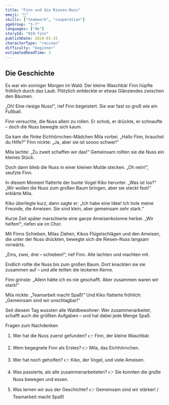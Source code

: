 ```yaml
---
title: "Finn und die Riesen-Nuss"
emoji: "🌰"
skills: ["teamwork", "cooperation"]
ageGroup: "3-7"
languages: ["de"]
storyId: "019-finn"
publishDate: 2024-01-15
characterType: "raccoon"
difficulty: "beginner"
estimatedReadTime: 3
---
```


## Die Geschichte


Es war ein sonniger Morgen im Wald. Der kleine Waschbär Finn hüpfte fröhlich durch das Laub. Plötzlich entdeckte er etwas Glänzendes zwischen den Bäumen.

„Oh! Eine riesige Nuss!“, rief Finn begeistert. Sie war fast so groß wie ein Fußball.

Finn versuchte, die Nuss allein zu rollen. Er schob, er drückte, er schnaufte – doch die Nuss bewegte sich kaum.

Da kam die flinke Eichhörnchen-Mädchen Mila vorbei.
„Hallo Finn, brauchst du Hilfe?“
Finn nickte: „Ja, aber sie ist soooo schwer!“

Mila lachte: „Zu zweit schaffen wir das!“ Gemeinsam rollten sie die Nuss ein kleines Stück.

Doch dann blieb die Nuss in einer kleinen Mulde stecken.
„Oh nein!“, seufzte Finn.

In diesem Moment flatterte der bunte Vogel Kiko herunter.
„Was ist los?“
„Wir wollen die Nuss zum großen Baum bringen, aber sie steckt fest!“ erklärte Mila.

Kiko überlegte kurz, dann sagte er: „Ich habe eine Idee! Ich hole meine Freunde, die Ameisen. Sie sind klein, aber gemeinsam sehr stark.“

Kurze Zeit später marschierte eine ganze Ameisenkolonne herbei. „Wir helfen!“, riefen sie im Chor.

Mit Finns Schieben, Milas Ziehen, Kikos Flügelschlägen und den Ameisen, die unter der Nuss drückten, bewegte sich die Riesen-Nuss langsam vorwärts.

„Eins, zwei, drei – schieben!“, rief Finn. Alle lachten und machten mit.

Endlich rollte die Nuss bis zum großen Baum. Dort knackten sie sie zusammen auf – und alle teilten die leckeren Kerne.

Finn grinste: „Allein hätte ich es nie geschafft. Aber zusammen waren wir stark!“

Mila nickte: „Teamarbeit macht Spaß!“
Und Kiko flatterte fröhlich: „Gemeinsam sind wir unschlagbar!“

Seit diesem Tag wussten alle Waldbewohner: Wer zusammenarbeitet, schafft auch die größten Aufgaben – und hat dabei jede Menge Spaß.

Fragen zum Nachdenken 

1. Wer hat die Nuss zuerst gefunden?
👉 Finn, der kleine Waschbär.

2. Wem begegnete Finn als Erstes?
👉 Mila, das Eichhörnchen.

3. Wer hat noch geholfen?
👉 Kiko, der Vogel, und viele Ameisen.

4. Was passierte, als alle zusammenarbeiteten?
👉 Sie konnten die große Nuss bewegen und essen.

5. Was lernen wir aus der Geschichte?
👉 Gemeinsam sind wir stärker! / Teamarbeit macht Spaß!